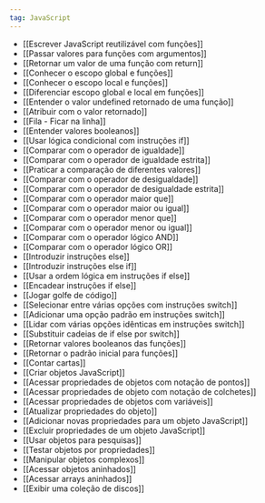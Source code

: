 ```yaml
---
tag: JavaScript
---
```

- [[Escrever JavaScript reutilizável com funções]]
- [[Passar valores para funções com argumentos]]
- [[Retornar um valor de uma função com return]]
- [[Conhecer o escopo global e funções]]
- [[Conhecer o escopo local e funções]]
- [[Diferenciar escopo global e local em funções]]
- [[Entender o valor undefined retornado de uma função]]
- [[Atribuir com o valor retornado]]
- [[Fila - Ficar na linha]]
- [[Entender valores booleanos]]
- [[Usar lógica condicional com instruções if]]
- [[Comparar com o operador de igualdade]]
- [[Comparar com o operador de igualdade estrita]]
- [[Praticar a comparação de diferentes valores]]
- [[Comparar com o operador de desigualdade]]
- [[Comparar com o operador de desigualdade estrita]]
- [[Comparar com o operador maior que]]
- [[Comparar com o operador maior ou igual]]
- [[Comparar com o operador menor que]]
- [[Comparar com o operador menor ou igual]]
- [[Comparar com o operador lógico AND]]
- [[Comparar com o operador lógico OR]]
- [[Introduzir instruções else]]
- [[Introduzir instruções else if]]
- [[Usar a ordem lógica em instruções if else]]
- [[Encadear instruções if else]]
- [[Jogar golfe de código]]
- [[Selecionar entre várias opções com instruções switch]]
- [[Adicionar uma opção padrão em instruções switch]]
- [[Lidar com várias opções idênticas em instruções switch]]
- [[Substituir cadeias de if else por switch]]
- [[Retornar valores booleanos das funções]]
- [[Retornar o padrão inicial para funções]]
- [[Contar cartas]]
- [[Criar objetos JavaScript]]
- [[Acessar propriedades de objetos com notação de pontos]]
- [[Acessar propriedades de objeto com notação de colchetes]]
- [[Acessar propriedades de objetos com variáveis]]
- [[Atualizar propriedades do objeto]]
- [[Adicionar novas propriedades para um objeto JavaScript]]
- [[Excluir propriedades de um objeto JavaScript]]
- [[Usar objetos para pesquisas]]
- [[Testar objetos por propriedades]]
- [[Manipular objetos complexos]]
- [[Acessar objetos aninhados]]
- [[Acessar arrays aninhados]]
- [[Exibir uma coleção de discos]]